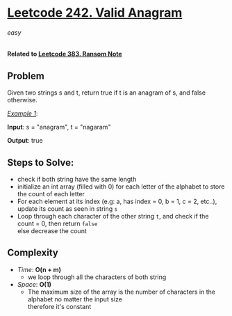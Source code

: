 # [Leetcode 242. Valid Anagram][Link]

###### easy

#### Related to [Leetcode 383. Ransom Note][related_question]

## Problem
Given two strings s and t, return true if t is an anagram of s, and false otherwise.

<ins>_Example 1_</ins>:

**Input**: s = "anagram", t = "nagaram"

**Output**: true

## Steps to Solve:
- check if both string have the same length
- initialize an int array (filled with 0) for each letter of the alphabet to store the count of each letter 
- For each element at its index (e.g: a, has index = 0, b = 1, c = 2, etc..), update its count as seen in string `s`
- Loop through each character of the other string `t`, and check if the count = 0, then return `false` \
  else decrease the count


## Complexity

- *Time*: __O(n + m)__
  - we loop through all the characters of both string
- *Space*: __O(1)__
  - The maximum size of the array is the number of characters in the alphabet no matter the input size\
    therefore it's constant


    







[Link]: https://leetcode.com/problems/valid-anagram/description/
[related_question]: /Beginner%20Study%20Guide/383.%20Ransom%20Note
